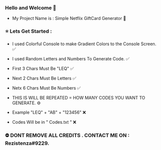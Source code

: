 ### Hello and Welcome 👋

- My Project Name is : Simple Netflix GiftCard Generator 🧐

### ⭐️ Lets Get Started :
- I used Colorful Console to make Gradient Colors to the Console Screen. ✅
- I used Random Letters and Numbers To Generate Code. ✅
- First 3 Chars Must Be "LEQ" ✅
- Next 2 Chars Must Be Letters ✅
- Netx 6 Chars Must Be Numbers ✅
- THIS IS WILL BE REPEATED = HOW MANY CODES YOU WANT TO GENERATE. ⚙️

- Example "LEQ" + "AB" + "123456" ❌
- Codes Will be in " Codes.txt " ❌


### ⛔️ DONT REMOVE ALL CREDITS . CONTACT ME ON : Rezistenza#9229.
